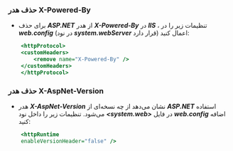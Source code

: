 
### حذف هدر X-Powered-By 
* برای حذف ***ASP.NET*** از هدر ***X-Powered-By*** در ***IIS*** ،  تنظیمات زیر را در ***web.config*** (در نود ***system.webServer*** قرار دارد) اعمال کنید:

```asp
    <httpProtocol>
    <customHeaders>
        <remove name="X-Powered-By" />
    </customHeaders>
    </httpProtocol>
```
### حذف هدر X-AspNet-Version
* هدر ***X-AspNet-Version*** نشان می‌دهد از چه نسخه‌ای از ***ASP.NET*** استفاده می‌شود. تنظیمات زیر را داخل نود ***<system.web>***  در فایل ***web.config*** اضافه کنید:

```asp
    <httpRuntime
    enableVersionHeader="false" />
```
